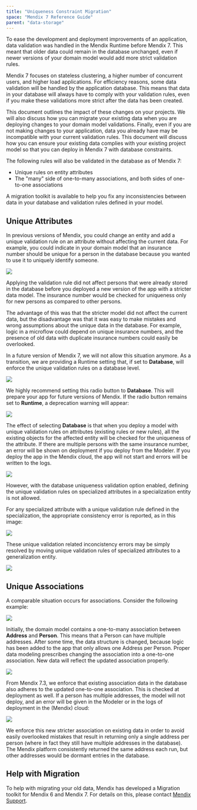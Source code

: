 ```yaml
---
title: "Uniqueness Constraint Migration"
space: "Mendix 7 Reference Guide"
parent: "data-storage"
---
```


To ease the development and deployment improvements of an application, data validation was handled in the Mendix Runtime before Mendix 7. This meant that older data could remain in the database unchanged, even if newer versions of your domain model would add more strict validation rules.

Mendix 7 focuses on stateless clustering, a higher number of concurrent users, and higher load applications. For efficiency reasons, some data validation will be handled by the application database. This means that data in your database will always have to comply with your validation rules, even if you make these validations more strict after the data has been created.

This document outlines the impact of these changes on your projects. We will also discuss how you can migrate your existing data when you are deploying changes to your domain model validations. Finally, even if you are not making changes to your application, data you already have may be incompatible with your current validation rules. This document will discuss how you can ensure your existing data complies with your existing project model so that you can deploy in Mendix 7 with database constraints.

The following rules will also be validated in the database as of Mendix 7:

* Unique rules on entity attributes
* The "many" side of one-to-many associations, and both sides of one-to-one associations

A migration toolkit is available to help you fix any inconsistencies between data in your database and validation rules defined in your model.

## Unique Attributes

In previous versions of Mendix, you could change an entity and add a unique validation rule on an attribute without affecting the current data. For example, you could indicate in your domain model that an insurance number should be unique for a person in the database because you wanted to use it to uniquely identify someone.

![](attachments/datastorage/attr-uniq-validation-rule.PNG)

Applying the validation rule did not affect persons that were already stored in the database before you deployed a new version of the app with a stricter data model. The insurance number would be checked for uniqueness only for new persons as compared to other persons.

The advantage of this was that the stricter model did not affect the current data, but the disadvantage was that it was easy to make mistakes and wrong assumptions about the unique data in the database. For example, logic in a microflow could depend on unique insurance numbers, and the presence of old data with duplicate insurance numbers could easily be overlooked.

In a future version of Mendix 7, we will not allow this situation anymore. As a transition, we are providing a Runtime setting that, if set to **Database**, will enforce the unique validation rules on a database level.

![](attachments/datastorage/uniqueness-validation-setting.PNG)

We highly recommend setting this radio button to **Database**. This will prepare your app for future versions of Mendix. If the radio button remains set to **Runtime**, a deprecation warning will appear:

![](attachments/datastorage/deprecation-warning.PNG)

The effect of selecting **Database** is that when you deploy a model with unique validation rules on attributes (existing rules or new rules), all the existing objects for the affected entity will be checked for the uniqueness of the attribute. If there are multiple persons with the same insurance number, an error will be shown on deployment if you deploy from the Modeler. If you deploy the app in the Mendix cloud, the app will not start and errors will be written to the logs.

![](attachments/datastorage/modeler-startup-error.PNG)

However, with the database uniqueness validation option enabled, defining the unique validation rules on specialized attributes in a specialization entity is not allowed.

For any specialized attribute with a unique validation rule defined in the specialization, the appropriate consistency error is reported, as in this image:

![](attachments/datastorage/unique-validation-rule-unresolved.png)

These unique validation related inconcistency errors may be simply resolved by moving unique validation rules of specialized attributes to a generalization entity.

![](attachments/datastorage/unique-validation-rule-resolved.png)

## Unique Associations

A comparable situation occurs for associations. Consider the following example:

![](attachments/datastorage/one-to-many-assoc.PNG)

Initially, the domain model contains a one-to-many association between **Address** and **Person**. This means that a Person can have multiple addresses. After some time, the data structure is changed, because logic has been added to the app that only allows one Address per Person. Proper data modeling prescribes changing the association into a one-to-one association. New data will reflect the updated association properly.

![](attachments/datastorage/one-to-one-assoc.PNG)

From Mendix 7.3, we enforce that existing association data in the database also adheres to the updated one-to-one association. This is checked at deployment as well. If a person has multiple addresses, the model will not deploy, and an error will be given in the Modeler or in the logs of deployment in the (Mendix) cloud:

![](attachments/datastorage/modeler-startup-error-assoc.PNG)

We enforce this new stricter association on existing data in order to avoid easily overlooked mistakes that result in returning only a single address per person (where in fact they still have multiple addresses in the database). The Mendix platform consistently returned the same address each run, but other addresses would be dormant entries in the database.

## Help with Migration

To help with migrating your old data, Mendix has developed a Migration toolkit for Mendix 6 and Mendix 7. For details on this, please contact [Mendix Support](http://support.mendix.com).
